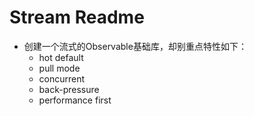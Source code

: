 # Stream Readme
- 创建一个流式的Observable基础库，却别重点特性如下：
    - hot default
    - pull mode
    - concurrent
    - back-pressure
    - performance first